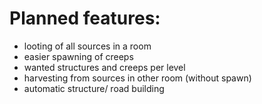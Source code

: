 # Planned features:
- looting of all sources in a room
- easier spawning of creeps
- wanted structures and creeps per level
- harvesting from sources in other room (without spawn)
- automatic structure/ road building